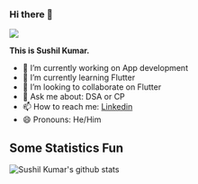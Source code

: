 ### Hi there 👋

![](https://komarev.com/ghpvc/?username=sushilkumar20)


**This is Sushil Kumar.**


- 🔭 I’m currently working on App development
- 🌱 I’m currently learning  Flutter  
- 👯 I’m looking to collaborate on Flutter
- 💬 Ask me about: DSA or CP
- 📫 How to reach me: <a href="https://www.linkedin.com/in/sushil-kumar-bh20/" >Linkedin</a>
- 😄 Pronouns: He/Him


## Some Statistics Fun
![Sushil Kumar's github stats](https://github-readme-stats.vercel.app/api?username=sushilkumar20&show_icons=true&line_height=30)<br>
